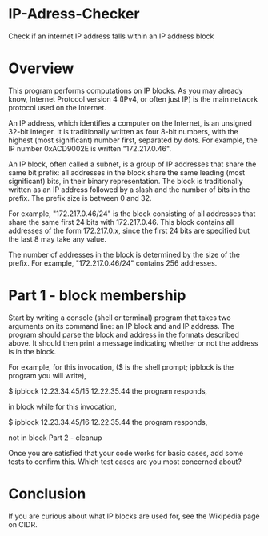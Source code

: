 # IP-Adress-Checker
Check if an internet IP address falls within an IP address block

# Overview

This program performs computations on IP blocks. As you may already know, Internet Protocol version 4 (IPv4, or often just IP) is the main network protocol used on the Internet.

An IP address, which identifies a computer on the Internet, is an unsigned 32-bit integer. It is traditionally written as four 8-bit numbers, with the highest (most significant) number first, separated by dots. For example, the IP number 0xACD9002E is written "172.217.0.46".

An IP block, often called a subnet, is a group of IP addresses that share the same bit prefix: all addresses in the block share the same leading (most significant) bits, in their binary representation. The block is traditionally written as an IP address followed by a slash and the number of bits in the prefix. The prefix size is between 0 and 32.

For example, "172.217.0.46/24" is the block consisting of all addresses that share the same first 24 bits with 172.217.0.46. This block contains all addresses of the form 172.217.0.x, since the first 24 bits are specified but the last 8 may take any value.

The number of addresses in the block is determined by the size of the prefix. For example, "172.217.0.46/24" contains 256 addresses.


# Part 1 - block membership

Start by writing a console (shell or terminal) program that takes two arguments on its command line: an IP block and and IP address. The program should parse the block and address in the formats described above. It should then print a message indicating whether or not the address is in the block.

For example, for this invocation, ($ is the shell prompt; ipblock is the program you will write),

$ ipblock 12.23.34.45/15 12.22.35.44
the program responds,

in block
while for this invocation,

$ ipblock 12.23.34.45/16 12.22.35.44
the program responds,

not in block
Part 2 - cleanup

Once you are satisfied that your code works for basic cases, add some tests to confirm this. Which test cases are you most concerned about?


# Conclusion

If you are curious about what IP blocks are used for, see the Wikipedia page on CIDR.
